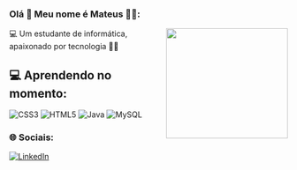 ###  Olá 👋  Meu nome é Mateus 👨‍💻:
<img align="right" width="220" height="200" src="https://github.com/MateusWarmling/MateusWarmling/assets/165968282/a9f06fcf-205f-4f56-aef6-a4b4729f591f">

💻 Um estudante de informática, apaixonado por tecnologia 👨‍💻

## 💻 Aprendendo no momento:

![CSS3](https://img.shields.io/badge/css3-%231572B6.svg?style=for-the-badge&logo=css3&logoColor=white) ![HTML5](https://img.shields.io/badge/html5-%23E34F26.svg?style=for-the-badge&logo=html5&logoColor=white) ![Java](https://img.shields.io/badge/java-%23ED8B00.svg?style=for-the-badge&logo=openjdk&logoColor=white) ![MySQL](https://img.shields.io/badge/mysql-%2300000f.svg?style=for-the-badge&logo=mysql&logoColor=white) 


### 🌐 Sociais:
[![LinkedIn](https://img.shields.io/badge/LinkedIn-%230077B5.svg?logo=linkedin&logoColor=white)](https://www.linkedin.com/in/mateus-warmling-a375b12b2/) 

<!-- Proudly created with GPRM ( https://gprm.itsvg.in ) -->




